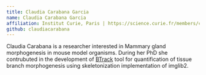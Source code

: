 ```yaml
---
title: Claudia Carabana Garcia
name: Claudia Carabana Garcia
affiliation: Institut Curie, Paris | https://science.curie.fr/members/claudia-carabana/
github: claudiacarabana
---
```

Claudia Carabana is a researcher interested in Mammary gland morphogenesis in mouse model organisms. During her PhD she contrubuted in the development of [BTrack](/_pages/plugins/btrack/index.md) tool for quantification of tissue branch morphogenesis using skeletonization implementation of imglib2.


